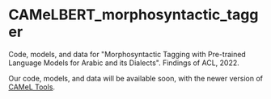 # CAMeLBERT_morphosyntactic_tagger
Code, models, and data for "Morphosyntactic Tagging with Pre-trained Language Models for Arabic and its Dialects". Findings of ACL, 2022.

Our code, models, and data will be available soon, with the newer version of [CAMeL Tools](https://github.com/CAMeL-Lab/camel_tools).
